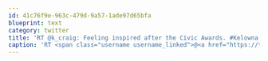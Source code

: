 ```yaml
---
id: 41c76f9e-963c-479d-9a57-1ade97d65bfa
blueprint: text
category: twitter
title: 'RT @k_craig: Feeling inspired after the Civic Awards. #Kelowna is lucky to have so many people dedicated to making our community a bette ...'
caption: 'RT <span class="username username_linked">@<a href="https://twitter.com/k_craig" title="Kevin Craig">k_craig</a></span>: Feeling inspired after the Civic Awards. <span class="hashtag hashtag_local">#<a href="http://tweettemp.darylchymko.ca/?tag=kelowna">Kelowna</a> is lucky to have so many people dedicated to making our community a bette ...'
---
```

